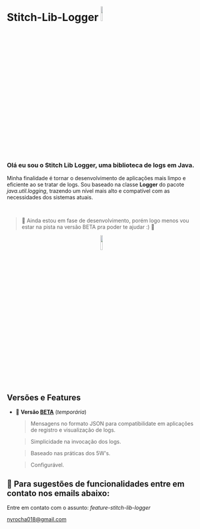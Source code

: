 # Stitch-Lib-Logger <img src="https://i.pinimg.com/originals/b2/5d/6b/b25d6bdc934ceafc2037b751ac0ad6c5.gif" height=10% width=10% /> 
<h3> Olá eu sou o Stitch Lib Logger, uma biblioteca de logs em Java. </h3>


  Minha finalidade é tornar o desenvolvimento de aplicações mais limpo e eficiente ao se tratar de logs. Sou baseado na classe <b>Logger</b> do pacote
 <i>java.util.logging</i>, trazendo um nível mais alto e compatível com as necessidades dos sistemas atuais.   
    
<br>

>:construction: Ainda estou em fase de desenvolvimento, porém logo menos vou estar na pista na versão BETA pra poder te ajudar :) :construction: 

<div align=center>
<img src="https://www.icegif.com/wp-content/uploads/2021/11/icegif-993.gif" height=10% width=10% />  
</div>

<h2> Versões e Features</h2>  

  - :construction: <b>Versão <a href="https://github.com/devblack21/stitch-lib-logger/packages/1507865?version=0.0.2-SNAPSHOT" target="_blank"> BETA</a></b> (<i>temporária</i>)
  
     
     > Mensagens no formato JSON para compatibilidate em aplicações de registro e visualização de logs.
     
     > Simplicidade na invocação dos logs.
     
     > Baseado nas práticas dos 5W's.

     > Configurável.

## 📁 Para sugestões de funcionalidades entre em contato nos emails abaixo:

Entre em contato com o assunto: <i>feature-stitch-lib-logger</i>

nyrocha018@gmail.com

